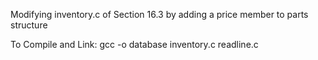 Modifying inventory.c of Section 16.3 by adding a price member to parts structure

To Compile and Link:
gcc -o database inventory.c readline.c